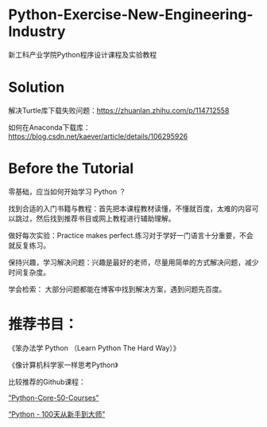 # Python-Exercise-New-Engineering-Industry
新工科产业学院Python程序设计课程及实验教程

# Solution
解决Turtle库下载失败问题：https://zhuanlan.zhihu.com/p/114712558

如何在Anaconda下载库：https://blog.csdn.net/kaever/article/details/106295926

# Before the Tutorial

零基础，应当如何开始学习 Python ？

找到合适的入门书籍与教程：首先把本课程教材读懂，不懂就百度，太难的内容可以跳过，然后找到推荐书目或网上教程进行辅助理解。

做好每次实验：Practice makes perfect.练习对于学好一门语言十分重要，不会就反复练习。

保持兴趣，学习解决问题：兴趣是最好的老师，尽量用简单的方式解决问题，减少时间复杂度。

学会检索： 大部分问题都能在博客中找到解决方案，遇到问题先百度。

# 推荐书目：

《笨办法学 Python （Learn Python The Hard Way）》

《像计算机科学家一样思考Python》

比较推荐的Github课程：

[“Python-Core-50-Courses”](<https://github.com/jackfrued/Python-Core-50-Courses>)

[“Python - 100天从新手到大师”](<https://github.com/jackfrued/Python-100-Days>)
